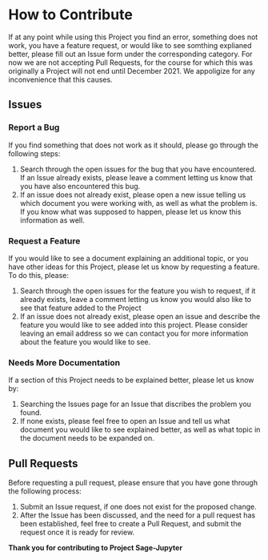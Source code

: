 # How to Contribute

If at any point while using this Project you find an error, something does not work, you have a feature request, or would like to see somthing 
explianed better, please fill out an Issue form under the corresponding category.  For now we are not accepting Pull Requests, for the course for which this
was originally a Project will not end until December 2021.  We appoligize for any inconvenience that this causes.  

## Issues

### Report a Bug

If you find something that does not work as it should, please go through the following steps:

1. Search through the open issues for the bug that you have encountered.  If an Issue already exists, please leave a comment letting us know that you have also 
encountered this bug.
2. If an issue does not already exist, please open a new issue telling us which document you were working with, as well as what the problem is.  If you know what
was supposed to happen, please let us know this information as well.  

### Request a Feature

If you would like to see a document explaining an additional topic, or you have other ideas for this Project, please let us know by requesting a feature.  To do
this, please:

1. Search through the open issues for the feature you wish to request, if it already exists, leave a comment letting us know you would also like to see that 
feature added to the Project
2. If an issue does not already exist, please open an issue and describe the feature you would like to see added into this project.  Please consider leaving 
an email address so we can contact you for more information about the feature you would like to see.

### Needs More Documentation

If a section of this Project needs to be explained better, please let us know by:

1. Searching the Issues page for an Issue that discribes the problem you found.
2. If none exists, please feel free to open an Issue and tell us what document you would like to see explained better, as well as what topic in the document
needs to be expanded on.

## Pull Requests

Before requesting a pull request, please ensure that you have gone through the following process:

1. Submit an Issue request, if one does not exist for the proposed change.
2. After the Issue has been discussed, and the need for a pull request has been established, feel free to create a Pull Request, and submit the request once it 
is ready for review.

**Thank you for contributing to Project Sage-Jupyter**
